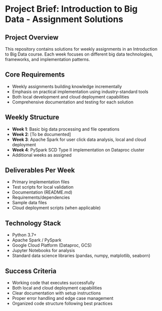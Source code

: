 # Project Brief: Introduction to Big Data - Assignment Solutions

## Project Overview
This repository contains solutions for weekly assignments in an Introduction to Big Data course. Each week focuses on different big data technologies, frameworks, and implementation patterns.

## Core Requirements
- Weekly assignments building knowledge incrementally
- Emphasis on practical implementation using industry-standard tools
- Both local development and cloud deployment capabilities
- Comprehensive documentation and testing for each solution

## Weekly Structure
- **Week 1**: Basic big data processing and file operations
- **Week 2**: [To be documented]
- **Week 3**: Apache Spark for user click data analysis, local and cloud deployment
- **Week 4**: PySpark SCD Type II implementation on Dataproc cluster
- Additional weeks as assigned

## Deliverables Per Week
- Primary implementation files
- Test scripts for local validation
- Documentation (README.md)
- Requirements/dependencies
- Sample data files
- Cloud deployment scripts (when applicable)

## Technology Stack
- Python 3.7+
- Apache Spark / PySpark
- Google Cloud Platform (Dataproc, GCS)
- Jupyter Notebooks for analysis
- Standard data science libraries (pandas, numpy, matplotlib, seaborn)

## Success Criteria
- Working code that executes successfully
- Both local and cloud deployment capabilities
- Clear documentation with setup instructions
- Proper error handling and edge case management
- Organized code structure following best practices 